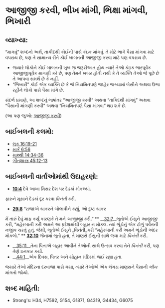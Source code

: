 # આજીજી કરવી, ભીખ માંગી, ભિક્ષા માંગવી, ભિખારી 

## વ્યાખ્યા: 

“માગવું” શબ્દનો અર્થ, તાકીદથી કોઈની પાસે કંઇક માંગવું.
તે મોટે ભાગે પૈસા માંગવા માટે વપરાય છે, પણ તે સામાન્ય રીતે કોઈ બાબતની આજીજી કરવા માટે પણ વપરાય છે.

* જયારે લોકોને કોઈ બાબતની ખુબ જ જરૂરીઆત હોય ત્યારે તેઓ કંઇક ભારપૂર્વક આજીજીપૂર્વક માગણી કરે છે, પણ તેમને ખબર હોતી નથી કે તે વ્યક્તિ તેઓ જે પૂછે છે તે આપવા સમર્થ છે કે નહીં.
* “ભિખારી” કોઈ એક વ્યક્તિ છે કે જે નિયમિતપણે જાહેર જગ્યામાં બેસીને અથવા ઉભા રહીને લોકો પાસે પૈસા માંગે છે.

સંદર્ભ પ્રમાણે, આ શબ્દનું ભાષાંતર “આજીજી કરવી” અથવા “તાકિદથી માંગવું” અથવા “પૈસાની માંગણી કરવી” અથવા “નિયમિતપણે પૈસા માંગવા” થઇ શકે છે.

(આ પણ જુઓ: [આજીજી કરવી](../other/plead.md))

## બાઈબલની કલમો: 

* [લૂક 16:19-21](rc://gu/tn/help/luk/16/19)
* [માર્ક 6:56](rc://gu/tn/help/mrk/06/56)
* [માથ્થી 14:34-36](rc://gu/tn/help/mat/14/34)
* [ગીતશાસ્ત્ર 45:12-13](rc://gu/tn/help/psa/045/012)

## બાઈબલની વાર્તાઓમાંથી ઉદાહરણો: 

* __[10:4](rc://gu/tn/help/obs/10/04)__ દેવે આખા મિસર દેશ પર દેડકાં મોકલ્યાં.

ફારુને મૂસાને દેડકાં દૂર કરવા _વિનંતી_ કરી.

* __[29:8](rc://gu/tn/help/obs/29/08)__ “રાજાએ ચાકરને બોલાવીને કહ્યું, ઓ દુષ્ટ ચાકર

મેં તારું દેવું માફ કર્યું કારણકે તે મને _આજીજી_ કરી.”
** __[32:7](rc://gu/tn/help/obs/32/07)__ભૂતોએ ઈસુને _આજીજી_ કરી, “મહેરબાની કરી અમને આ પ્રદેશમાંથી બહાર ન મોકલ.
ત્યાં ભૂંડોનું એક ટોળું પર્વતની નજીક ચરતું હતું.
જેથી, ભૂતોએ ઈસુને _વિનંતી_કરી “મહેરબાની કરી અમને ભૂંડોની અંદર મોકલો.”
** __[32:10](rc://gu/tn/help/obs/32/10)__ જેનામાં ભૂતો હતા, તે માણસે ઈસુની સાથે જવા માટે _વિનંતી_ કરી.

* __[35:11](rc://gu/tn/help/obs/35/11)__તેના પિતાએ બહાર આવીને તેઓની સાથે ઉત્સવ કરવા તેને _વિનંતી_ કરી, પણ તેણે ઇનકાર કર્યો.
* __[44:1](rc://gu/tn/help/obs/44/01)__એક દિવસ, પિતર અને યોહાન મંદિરમાં જઈ રહ્યા હતા.

જયારે તેઓ મંદિરના દરવાજા પાસે ગયા, ત્યારે તેઓએ એક લંગડા માણસને પૈસાની _ભીખ_ માંગતો જોયો.

## શબ્દ માહિતી: 

* Strong's: H34, H7592, G154, G1871, G4319, G4434, G6075
